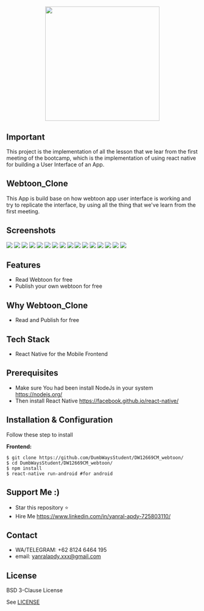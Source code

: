 
<h1 align="center">
  <img src="./logo.png" width="300"/><br>
</h1>

## Important
This project is the implementation of all the lesson that we lear from the first meeting of the bootcamp, which is the implementation of using react native for building a User Interface of an App.

## Webtoon_Clone
 This App is build base on how webtoon app user interface is working and try to replicate the interface, by using all the thing that we've learn from the first meeting.

## Screenshots

<p float="left">
  <img src="https://i.ibb.co/j6938JF/Capture-2019-10-11-17-29-09-1.png"/>

  <img src="https://i.ibb.co/9q5fPQb/Capture-2019-10-11-17-29-26.png"/>

  <img src="https://i.ibb.co/GTstHwX/Capture-2019-10-11-17-29-38.png"/>

  <img src="https://i.ibb.co/1Jh5mbW/Capture-2019-10-11-17-32-53.png"/>
  
  <img src="https://i.ibb.co/5WQtvLF/Capture-2019-10-11-17-33-04.png"/>

  <img src="https://i.ibb.co/CWp5j06/Capture-2019-10-11-17-33-14.png"/>

  <img src="https://i.ibb.co/Z6mRwHv/Capture-2019-10-11-17-33-26.png"/>

  <img src="https://i.ibb.co/YdxfB1N/Capture-2019-10-11-17-33-39.png"/>
  
  <img src="https://i.ibb.co/qyk6tsj/Capture-2019-10-11-17-33-46.png"/>

  <img src="https://i.ibb.co/Yym64DM/Capture-2019-10-11-17-33-58.png"/>

  <img src="https://i.ibb.co/khmGJ2j/Capture-2019-10-11-17-34-24.png"/>

  <img src="https://i.ibb.co/Jp29kR6/Capture-2019-10-11-17-34-35.png"/>
  
  <img src="https://i.ibb.co/v4NxX8N/Capture-2019-10-11-17-34-43.png"/>

  <img src="https://i.ibb.co/SyQnKJ6/Capture-2019-10-11-17-35-02.png"/>

  <img src="https://i.ibb.co/x6ypdsF/Capture-2019-10-11-17-35-16.png"/>

  <img src="https://i.ibb.co/hM9ZbzF/Capture-2019-10-11-17-35-27.png"/>
</p>


## Features
* Read Webtoon for free
* Publish your own webtoon for free

## Why Webtoon_Clone
* Read and Publish for free

## Tech Stack
* React Native for the Mobile Frontend

## Prerequisites
* Make sure You had been install NodeJs in your system https://nodejs.org/
* Then install React Native https://facebook.github.io/react-native/

## Installation & Configuration
Follow these step to install

**Frontend:**
```
$ git clone https://github.com/DumbWaysStudent/DW12669CM_webtoon/
$ cd DumbWaysStudent/DW12669CM_webtoon/
$ npm install
$ react-native run-android #for android
```


## Support Me :)
* Star this repository :star:
* Hire Me https://www.linkedin.com/in/yanral-apdy-725803110/

## Contact 
* WA/TELEGRAM: +62 8124 6464 195
* email: yanralapdy.xxx@gmail.com

## License

BSD 3-Clause License

See [LICENSE](LICENSE)
